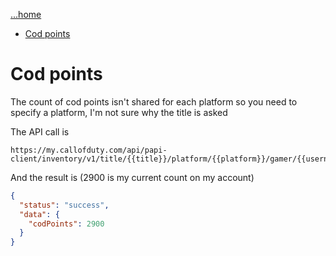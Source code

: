 [...home](README.md)

- [Cod points](#cod-points)


# Cod points

The count of cod points isn't shared for each platform so you need to specify a platform, I'm not sure why the title is asked

The API call is

```
https://my.callofduty.com/api/papi-client/inventory/v1/title/{{title}}/platform/{{platform}}/gamer/{{username}}/currency
```

And the result is (2900 is my current count on my account)

```json
{
  "status": "success",
  "data": {
    "codPoints": 2900
  }
}
```

